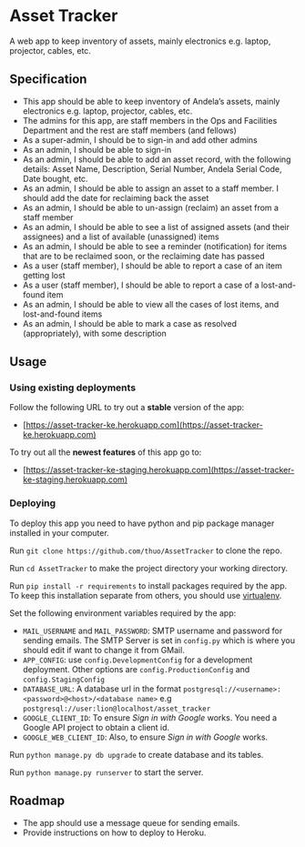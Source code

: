 # Asset Tracker
A web app to keep inventory of assets, mainly electronics e.g. laptop, projector, cables, etc.

## Specification
 * This app should be able to keep inventory of Andela’s assets, mainly electronics e.g. laptop, projector, cables, etc.
 * The admins for this app, are staff members in the Ops and Facilities Department and the rest are staff members (and fellows)
 * As a super-admin, I should be to sign-in and add other admins
 * As an admin, I should be able to sign-in
 * As an admin, I should be able to add an asset record, with the following details: Asset Name, Description, Serial Number, Andela Serial Code, Date bought, etc.
 * As an admin, I should be able to assign an asset to a staff member. I should add the date for reclaiming back the asset
 * As an admin, I should be able to un-assign (reclaim) an asset from a staff member
 * As an admin, I should be able to see a list of assigned assets (and their assignees) and a list of available (unassigned) items
 * As an admin, I should be able to see a reminder (notification) for items that are to be reclaimed soon, or the reclaiming date has passed
 * As a user (staff member), I should be able to report a case of an item getting lost
 * As a user (staff member), I should be able to report a case of a lost-and-found item
 * As an admin, I should be able to view all the cases of lost items, and lost-and-found items
 * As an admin, I should be able to mark a case as resolved (appropriately), with some description

## Usage
### Using existing deployments
Follow the following URL to try out a **stable** version of the app:
 * [https://asset-tracker-ke.herokuapp.com](https://asset-tracker-ke.herokuapp.com)

To try out all the **newest features** of this app go to:
 * [https://asset-tracker-ke-staging.herokuapp.com](https://asset-tracker-ke-staging.herokuapp.com)

### Deploying
To deploy this app you need to have python and pip package manager installed in your computer.

Run `git clone https://github.com/thuo/AssetTracker` to clone the repo.

Run `cd AssetTracker` to make the project directory your working directory.

Run `pip install -r requirements` to install packages required by the app. To keep this installation separate from others, you should use [virtualenv](https://pypi.python.org/pypi/virtualenv).

Set the following environment variables required by the app:

 * `MAIL_USERNAME` and `MAIL_PASSWORD`: SMTP username and password for sending emails. The SMTP Server is set in `config.py` which is where you should edit if want to change it from GMail.
 * `APP_CONFIG`: use `config.DevelopmentConfig` for a development deployment. Other options are `config.ProductionConfig` and `config.StagingConfig`
 * `DATABASE_URL`: A database url in the format `postgresql://<username>:<password>@<host>/<database name>` e.g `postgresql://user:lion@localhost/asset_tracker`
 * `GOOGLE_CLIENT_ID`: To ensure _Sign in with Google_ works. You need a Google API project to obtain a client id.
 * `GOOGLE_WEB_CLIENT_ID`: Also, to ensure _Sign in with Google_ works.


Run `python manage.py db upgrade` to create database and its tables.

Run `python manage.py runserver` to start the server.

## Roadmap
 * The app should use a message queue for sending emails.
 * Provide instructions on how to deploy to Heroku.
